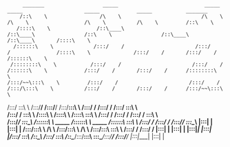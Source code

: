 









         _______                   _____                            _____                    _____                    _____            _____           _______         
        /::\    \                 /\    \                          /\    \                  /\    \                  /\    \          /\    \         /::\    \        
       /::::\    \               /::\____\                        /::\____\                /::\    \                /::\____\        /::\____\       /::::\    \       
      /::::::\    \             /:::/    /                       /:::/    /               /::::\    \              /:::/    /       /:::/    /      /::::::\    \      
     /::::::::\    \           /:::/    /                       /:::/    /               /::::::\    \            /:::/    /       /:::/    /      /::::::::\    \     
    /:::/~~\:::\    \         /:::/    /                       /:::/    /               /:::/\:::\    \          /:::/    /       /:::/    /      /:::/~~\:::\    \    
   /:::/    \:::\    \       /:::/____/                       /:::/____/               /:::/__\:::\    \        /:::/    /       /:::/    /      /:::/    \:::\    \   
  /:::/    / \:::\    \     /::::\    \                      /::::\    \              /::::\   \:::\    \      /:::/    /       /:::/    /      /:::/    / \:::\    \  
 /:::/____/   \:::\____\   /::::::\    \   _____            /::::::\    \   _____    /::::::\   \:::\    \    /:::/    /       /:::/    /      /:::/____/   \:::\____\ 
|:::|    |     |:::|    | /:::/\:::\    \ /\    \          /:::/\:::\    \ /\    \  /:::/\:::\   \:::\    \  /:::/    /       /:::/    /      |:::|    |     |:::|    |
|:::|____|     |:::|    |/:::/  \:::\    /::\____\        /:::/  \:::\    /::\____\/:::/__\:::\   \:::\____\/:::/____/       /:::/____/       |:::|____|     |:::|    |
                                                                                                                                                                       
